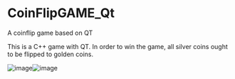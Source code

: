 # CoinFlipGAME_Qt
A coinflip game based on QT

This is a C++ game with QT. In order to win the game, all silver coins ought to be flipped to golden coins. 

![image](https://github.com/Hakureiremu/CoinFlipGAME_Qt/blob/main/example1.jpg)![image](https://github.com/Hakureiremu/CoinFlipGAME_Qt/blob/main/example2.jpg)
